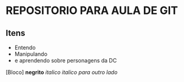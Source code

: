 # REPOSITORIO PARA AULA DE GIT


## Itens
* Entendo
* Manipulando
* e aprendendo sobre personagens da DC

[Bloco]
**negrito**
_italico_
*italico para outro lado*

